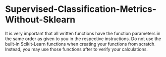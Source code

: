 # Supervised-Classification-Metrics-Without-Sklearn
It is very important that all written functions have the function parameters in the same order as given to you in the respective instructions.  Do not use the built-in Scikit-Learn functions when creating your functions from scratch. Instead, you may use those functions after to verify your calculations.
